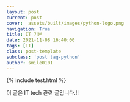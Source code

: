 ```yaml
---
layout: post
current: post
cover:  assets/built/images/python-logo.png
navigation: True
title: IT 기본
date: 2021-11-08 16:40:00
tags: [IT]
class: post-template
subclass: 'post tag-python'
author: smile0101
---
```

{% include test.html %}

이 글은 IT tech 관련 글입니다.!!